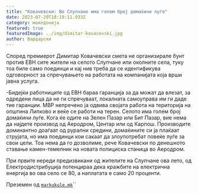 ```yaml
---
title: "Ковачевски: Во Слупчане има голем број домаќини луѓе"
date: 2023-07-29T18:19:11.933Z
category: македонија
featured: true
featuredImage: ../img/dimitar-kovacevski.jpg
author: Вардарски
---
```

<!--StartFragment-->

Според премиерот Димитар Ковачевски смета не организирале бунт против ЕВН сите жители на селото Слупчане или околните села, туку тоа биле само поединци и кај нив треба да се идентификува одговорност за спречувањето на работата на компанијата која врши јавна услуга.

\-Бидејќи работниците од ЕВН бараа гаранција за да можат да влезат, за одредени лица да не ги спречуваат, локалната самоуправа им ги даде тие гаранции. МВР непречено ја одвива својата работа на територија на општина Липково и веќе се работи на терен. Селото има голем број домаќини луѓе. Кога ќе одите на Зелен Пазар или Бит Пазар, вие нема да најдете производ од Аеродром, Центар или од Карпош. Производите доминантно доаѓаат од рурални средини, домаќините си ја плаќаат струјата, но има поединци кои сакаат да злоупотребат повеќе луѓе за свои цели. Тоа нема да го дозволиме, рече Ковачевски по денешното ставање камен-темелник на новата полициска станица во Аеродром.

При првите нереди предизвикани од жителите на Слупчане ова лето, од Електродистрибуција потенцираа дека кражбите на електрична енергија во ова село се 80, а наплатата е само 20 проценти.

<!--EndFragment-->

Преземен од [`markukule.mk`](https://markukule.mk/)``